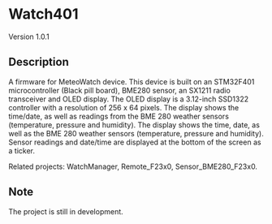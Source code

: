 # Watch401
Version 1.0.1
## Description
A firmware for MeteoWatch device.
This device is built on an STM32F401 microcontroller (Black pill board), BME280 sensor, an SX1211 radio transceiver and OLED display.
The OLED display is a 3.12-inch SSD1322 controller with a resolution of 256 x 64 pixels.
The display shows the time/date, as well as readings from the BME 280 weather sensors (temperature, pressure and humidity).
The display shows the time, date, as well as the BME 280 weather sensors (temperature, pressure and humidity).
Sensor readings and date/time are displayed at the bottom of the screen as a ticker.

Related projects:
WatchManager,
Remote_F23x0,
Sensor_BME280_F23x0.

## Note
The project is still in development.
